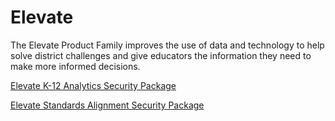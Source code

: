 # Elevate

The Elevate Product Family improves the use of data and technology to help solve district challenges and give educators the information they need to make more informed decisions.

[Elevate K-12 Analytics Security Package](https://inst.bid/elevate/k12-analytics/dl)

[Elevate Standards Alignment Security Package](https://inst.bid/elevate/standards-alignment/dl)
